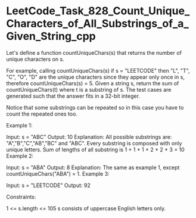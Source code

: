 # LeetCode_Task_828_Count_Unique_Characters_of_All_Substrings_of_a_Given_String_cpp
Let's define a function countUniqueChars(s) that returns the number of unique characters on s.

For example, calling countUniqueChars(s) if s = "LEETCODE" then "L", "T", "C", "O", "D" are the unique characters since they appear only once in s, therefore countUniqueChars(s) = 5.
Given a string s, return the sum of countUniqueChars(t) where t is a substring of s. The test cases are generated such that the answer fits in a 32-bit integer.

Notice that some substrings can be repeated so in this case you have to count the repeated ones too. 
 
 

Example 1:

Input: s = "ABC"
Output: 10
Explanation: All possible substrings are: "A","B","C","AB","BC" and "ABC".
Every substring is composed with only unique letters.
Sum of lengths of all substring is 1 + 1 + 1 + 2 + 2 + 3 = 10
Example 2:

Input: s = "ABA"
Output: 8
Explanation: The same as example 1, except countUniqueChars("ABA") = 1.
Example 3:

Input: s = "LEETCODE"
Output: 92
 

Constraints:

1 <= s.length <= 105
s consists of uppercase English letters only.
